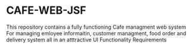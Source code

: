 # CAFE-WEB-JSF
This repository contains a fully functioning Cafe managment web system For managing emloyee informaitin, customer managment, food order and delivery system all in an atttractive UI
Functionality Requirements

